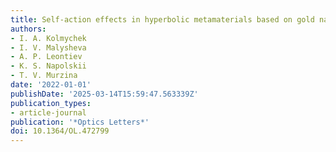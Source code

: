 ```yaml
---
title: Self-action effects in hyperbolic metamaterials based on gold nanorods
authors:
- I. A. Kolmychek
- I. V. Malysheva
- A. P. Leontiev
- K. S. Napolskii
- T. V. Murzina
date: '2022-01-01'
publishDate: '2025-03-14T15:59:47.563339Z'
publication_types:
- article-journal
publication: '*Optics Letters*'
doi: 10.1364/OL.472799
---
```

